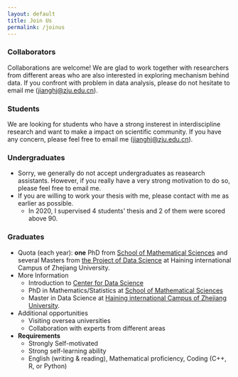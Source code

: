 ```yaml
---
layout: default
title: Join Us
permalink: /joinus
---
```


### Collaborators
Collaborations are welcome! We are glad to work together with researchers from different areas who are also interested in exploring mechanism behind data. If you confront with problem in data analysis, please do not hesitate to email me ([jianghj@zju.edu.cn](mailto:jianghj@zju.edu.cn)).

### Students
We are looking for students who have a strong insterest in interdiscipline research and want to make a impact on scientific community. If you have any concern, please feel free to email me ([jianghj@zju.edu.cn](mailto:jianghj@zju.edu.cn)).
### Undergraduates
* Sorry, we generally do not accept undergraduates as reasearch assistants. However, if you really have a very strong motivation to do so, please feel free to email me.
* If you are willing to work your thesis with me, please contact with me as earlier as possible.
    - In 2020, I supervised 4 students' thesis and 2 of them were scored above 90.

### Graduates
  - Quota (each year): **one** PhD from [School of Mathematical Sciences](http://www.math.zju.edu.cn/) and several Masters from [the Project of Data Science](http://cds.zju.edu.cn/news-deta.aspx?k1=6&k2=24&id=776) at Haining international Campus of Zhejiang University.
  - More Information
      - Introduction to [Center for Data Science](http://cds.zju.edu.cn/)
      - PhD in Mathematics/Statistics at [School of Mathematical Sciences](http://www.math.zju.edu.cn/38087/list.htm)
      - Master in Data Science at [Haining international Campus of Zhejiang University](http://cds.zju.edu.cn/news-deta.aspx?k1=6&k2=24&id=776).
  - Additional opportunities
      - Visiting oversea universities
      - Collaboration with experts from different areas
  - **Requirements**
      - Strongly Self-motivated 
      - Strong self-learning ability
      - English (writing & reading), Mathematical proficiency, Coding (C++, R, or Python) 

